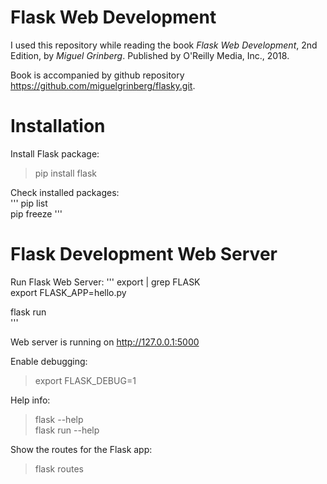 # Flask Web Development

I used this repository while reading the book *Flask Web Development*, 2nd Edition, by *Miguel Grinberg*. Published by O'Reilly Media, Inc., 2018.

Book is accompanied by github repository https://github.com/miguelgrinberg/flasky.git.


# Installation

Install Flask package:  
> pip install flask  

Check installed packages:  
'''
pip list  
pip freeze
'''


# Flask Development Web Server

Run Flask Web Server:
'''
export | grep FLASK  
export FLASK_APP=hello.py  

flask run  
'''

Web server is running on http://127.0.0.1:5000


Enable debugging:  
> export FLASK_DEBUG=1  

Help info:  
> flask --help  
> flask run --help  


Show the routes for the Flask app:  
> flask routes

